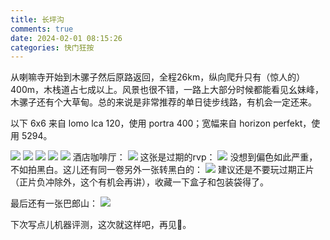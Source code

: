 ```yaml
---
title: 长坪沟
comments: true
date: 2024-02-01 08:15:26
categories: 快门狂按
---
```

从喇嘛寺开始到木骡子然后原路返回，全程26km，纵向爬升只有（惊人的）400m，木栈道占七成以上。风景也很不错，一路上大部分时候都能看见幺妹峰，木骡子还有个大草甸。总的来说是非常推荐的单日徒步线路，有机会一定还来。

以下 6x6 来自 lomo lca 120，使用 portra 400；宽幅来自 horizon perfekt，使用 5294。

![](https://i04.cc/r/5c0af7617reeeba8742f9cac5ed0afe4.jpg)
![](https://i04.cc/r/932b1ab4bu739884c15a3446b2ad880d.jpg)
![](https://i04.cc/r/99ac5091dv420b859e0bb78da87b4015.jpg)
![](https://i04.cc/r/a70b8d023veba50371e4cbbca2b7c6f8.jpg)
![](https://i04.cc/r/b6491f308j54de3e8a792be570799b1c.jpg)
酒店咖啡厅：
![](https://i04.cc/r/c9afa75d8m29d9e80682596e0b4ee670.jpg)
这张是过期的rvp：
![](https://i04.cc/r/d2958d4f1hd485c6d7f0784111529f0f.jpg)
没想到偏色如此严重，不如拍黑白。这儿还有同一卷另外一张转黑白的：
![](https://i04.cc/r/0d83bbdc3g56b4e10fb691b70e855c8d.jpg)
建议还是不要玩过期正片（正片负冲除外，这个有机会再讲），收藏一下盒子和包装袋得了。

最后还有一张巴郎山：
![](https://i04.cc/r/84a852ba7p26ff9e0c1fc7a9cb6d8ff1.jpg)

下次写点儿机器评测，这次就这样吧，再见👋。
